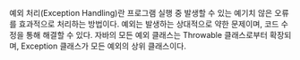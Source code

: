 예외 처리(Exception Handling)란 프로그램 실행 중 발생할 수 있는 예기치 않은 오류를 효과적으로 처리하는 방법이다. 예외는 발생하는 상대적으로 약한 문제이며, 코드 수정을 통해 해결할 수 있다. 자바의 모든 예외 클래스는 Throwable 클래스로부터 확장되며, Exception 클래스가 모든 예외의 상위 클래스이다.





